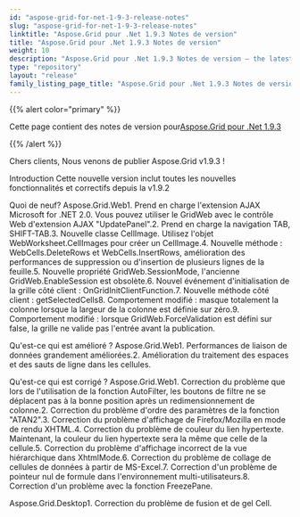 ```yaml
---
id: "aspose-grid-for-net-1-9-3-release-notes"
slug: "aspose-grid-for-net-1-9-3-release-notes"
linktitle: "Aspose.Grid pour .Net 1.9.3 Notes de version"
title: "Aspose.Grid pour .Net 1.9.3 Notes de version"
weight: 10
description: "Aspose.Grid pour .Net 1.9.3 Notes de version – the latest updates and fixes."
type: "repository"
layout: "release"
family_listing_page_title: "Aspose.Grid pour .Net 1.9.3 Notes de version"
---
```

{{% alert color="primary" %}} 

 Cette page contient des notes de version pour[Aspose.Grid pour .Net 1.9.3](https://releases.aspose.com/cells/net/new-releases/aspose.grid-for-.net-1.9.3/)

{{% /alert %}} 

 Chers clients, Nous venons de publier Aspose.Grid v1.9.3 !

 Introduction
 Cette nouvelle version inclut toutes les nouvelles fonctionnalités et correctifs depuis la v1.9.2

 Quoi de neuf?
Aspose.Grid.Web1. Prend en charge l'extension AJAX Microsoft for .NET 2.0. Vous pouvez utiliser le GridWeb avec le contrôle Web d'extension AJAX "UpdatePanel".2. Prend en charge la navigation TAB, SHIFT-TAB.3. Nouvelle classe CellImage. Utilisez l'objet WebWorksheet.CellImages pour créer un CellImage.4. Nouvelle méthode : WebCells.DeleteRows et WebCells.InsertRows, amélioration des performances de suppression ou d'insertion de plusieurs lignes de la feuille.5. Nouvelle propriété GridWeb.SessionMode, l'ancienne GridWeb.EnableSession est obsolète.6. Nouvel événement d'initialisation de la grille côté client : OnGridInitClientFunction.7. Nouvelle méthode côté client : getSelectedCells8. Comportement modifié : masque totalement la colonne lorsque la largeur de la colonne est définie sur zéro.9. Comportement modifié : lorsque GridWeb.ForceValidation est défini sur false, la grille ne valide pas l'entrée avant la publication.

 Qu'est-ce qui est amélioré ?
 Aspose.Grid.Web1. Performances de liaison de données grandement améliorées.2. Amélioration du traitement des espaces et des sauts de ligne dans les cellules.

 Qu'est-ce qui est corrigé ?
Aspose.Grid.Web1. Correction du problème que lors de l'utilisation de la fonction AutoFilter, les boutons de filtre ne se déplacent pas à la bonne position après un redimensionnement de colonne.2. Correction du problème d'ordre des paramètres de la fonction "ATAN2".3. Correction du problème d'affichage de Firefox/Mozilla en mode de rendu XHTML.4. Correction du problème de couleur du lien hypertexte. Maintenant, la couleur du lien hypertexte sera la même que celle de la cellule.5. Correction du problème d'affichage incorrect de la vue hiérarchique dans XhtmlMode.6. Correction du problème de collage de cellules de données à partir de MS-Excel.7. Correction d'un problème de pointeur nul de formule dans l'environnement multi-utilisateurs.8. Correction d'un problème avec la fonction FreezePane.

Aspose.Grid.Desktop1. Correction du problème de fusion et de gel Cell.
